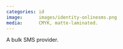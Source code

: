 ```yaml
---
categories: id
image:      images/identity-onlinesms.png
media:      CMYK, matte-laminated.
---
```

A bulk SMS provider.

